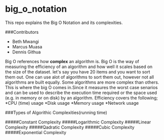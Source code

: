 # big_o_notation
This repo explains the Big O Notation and its complexities. 

###Contributors 
* Beth Mwangi
* Marcus Muasa
* Dennis Githua

Big O references how **complex** an algorithm is.
Big O is the way of measuring the efficiency of an algorithm and how well it scales based on the size of the dataset.
let's say you have 20 items and you want to sort them out. One can use alot of algorithms to sort them out, however not all algorithms are built equally. 
Some algorithms are more complex than others.
This is where the big O comes in.Since it measures the worst case senarios and can be used to describe the execution time required or the space used (e.g. in memory or on disk) by an algorithm.
Efficiency covers the following;
 *CPU (time) usage
 *Disk usage
 *Memory usage
 *Network usage

###Types of Algorithic Complexities(running time)

#####Constant Complexity
#####Logarithmic Complexity
#####Linear Complexity
#####Qadratic Complexity
#####Cubic Complexity
#####Exponential Complexity





